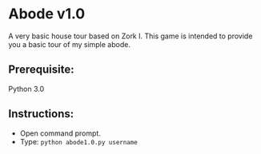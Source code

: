 <h1>Abode v1.0</h1>
<p>
  A very basic house tour based on Zork I.
  This game is intended to provide you a basic tour of my simple abode.

  <h2>Prerequisite:</h2>
  Python 3.0

  <h2>Instructions:</h2>
  <ul>
    <li>Open command prompt.</li>
    <li>Type: <code>python abode1.0.py username</code></li>
  </ul>
</p>
